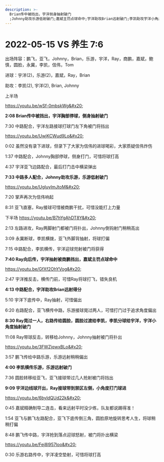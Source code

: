 ```yaml
---
description: >-
  Brian传中被挡出，宇洋侧身抽射破门
  ;Johnny助攻乐游低射破门;嘉斌主罚点球命中;宇洋助攻Brian远射破门;李凯助攻宇洋小角度抽射破门；李凯助攻乐游远射破门；宇洋助攻Ray小角度打门球进
---
```


# 2022-05-15 VS 养生 7:6

出场阵容：鹏飞，亚飞，Johnny，Brian，乐游，宇洋，Ray，商鹏，嘉斌，鲍慎，圆脸，永冀，李凯，信伟，Tom

进球：宇洋(2)，乐游(2)，嘉斌，Ray，Brian

助攻：李凯(2), 宇洋(2), Brian, Johnny

上半场&#x20;

https://youtu.be/wSf-0mbskWg&#x20;

**2:08 Brian传中被挡出，宇洋胸部停球，侧身抽射破门**&#x20;

7:30 中路配合，宇洋左路接球打球门左下角被门将挡出

https://youtu.be/UwjKCWud9Lo&#x20;

0:02 虽然没有录下进球，但录下了大家为信伟的进球喝彩，大家质疑信伟炸伤&#x20;

1:37 中路配合，Johnny胸部停球，侧身打门，可惜将球打高&#x20;

4:37 宇洋亚飞边路配合，最后打门击中横梁弹出&#x20;

**7:33 中路多人配合，Johnny助攻乐游，乐游低射破门**

https://youtu.be/UgIuylmJtoM&#x20;

7:20 掌声再次为信伟响起&#x20;

8:31 亚飞直塞，Ray接球可惜被商鹏干扰，可惜没能打上力量

下半场 https://youtu.be/B7hYgAhDT8Y&#x20;

2:13 左路进攻，Ray两脚射门都被门将扑出，Johnny倒钩射门稍稍高出&#x20;

3:09 永冀断球，李凯横拨，亚飞外脚背抽射，将球打偏&#x20;

7:15 中路配合，李凯横传，宇洋迎球兜射被门将获得&#x20;

**7:40 Ray向后传，宇洋抽射被商鹏挡出，嘉斌主罚点球命中**

https://youtu.be/GfXf2OhYVog&#x20;

2:47 宇洋推反击，横传门前，可惜Ray将球打飞，错失良机&#x20;

**4:13 中路配合，宇洋助攻Brian远射得分**&#x20;

5:10 宇洋下底传中，Ray抽射，可惜偏出&#x20;

6:20 右路配合，亚飞横传中路，乐游接球晃过两人，可惜打门过于追求角度偏出&#x20;

**8:30 Ray晃过一人，右路传给圆脸，圆脸过渡给李凯，李凯分球给宇洋，宇洋小角度抽射破门**&#x20;

11:08 Ray带球反击，转移给Johnny，Johnny抽射被门将扑出

https://youtu.be/3FWZjqwxBLo&#x20;

3:57 鹏飞传给中路乐游，乐游远射稍稍偏出&#x20;

**4:00 李凯横传乐游，乐游远射破门**&#x20;

7:36 圆脸转移给亚飞，亚飞接球带过几人抢射被门将挡出&#x20;

**9:09 宇洋边线球开出，Ray接球带到禁区左侧，小角度打门球进**

https://youtu.be/6byldQUd22k&#x20;

0:45 嘉斌精确制导二连击，看来远射平时没少练，队友都说踢得准！&#x20;

1:54 亚飞与鹏飞左路配合，亚飞下底传倒三角，圆脸原地旋转思考人生，将球稍稍打偏&#x20;

8:48 鹏飞传中路，宇洋抢到落点迎球怒射，被门将扑出横梁

https://youtu.be/Fej8l957loo&#x20;

0:30 乐游右路传中，宇洋凌空垫射，可惜将球打高
